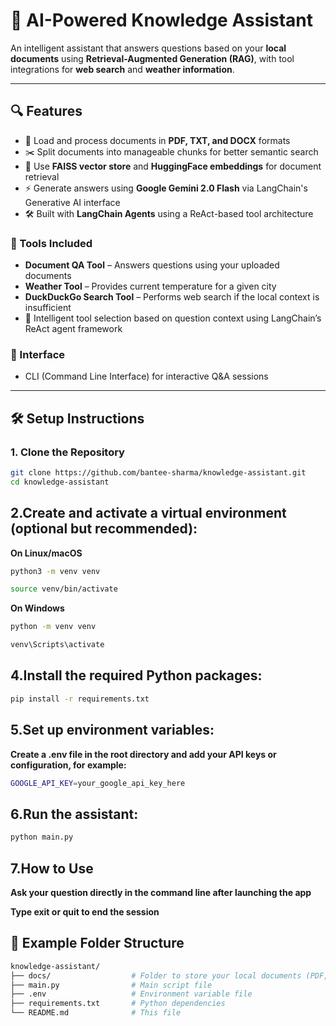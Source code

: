 # 🤖 AI-Powered Knowledge Assistant

An intelligent assistant that answers questions based on your **local documents** using **Retrieval-Augmented Generation (RAG)**, with tool integrations for **web search** and **weather information**.

---

## 🔍 Features

- 📄 Load and process documents in **PDF, TXT, and DOCX** formats
- ✂️ Split documents into manageable chunks for better semantic search
- 🧠 Use **FAISS vector store** and **HuggingFace embeddings** for document retrieval
- ⚡ Generate answers using **Google Gemini 2.0 Flash** via LangChain's Generative AI interface
- 🛠️ Built with **LangChain Agents** using a ReAct-based tool architecture

### 🚀 Tools Included

- **Document QA Tool** – Answers questions using your uploaded documents
- **Weather Tool** – Provides current temperature for a given city
- **DuckDuckGo Search Tool** – Performs web search if the local context is insufficient
- 🧠 Intelligent tool selection based on question context using LangChain’s ReAct agent framework

### 💬 Interface

- CLI (Command Line Interface) for interactive Q&A sessions

---

## 🛠️ Setup Instructions

### 1. Clone the Repository

```bash
git clone https://github.com/bantee-sharma/knowledge-assistant.git
cd knowledge-assistant
```


## 2.Create and activate a virtual environment (optional but recommended):
**On Linux/macOS**
```bash
python3 -m venv venv

source venv/bin/activate
```


**On Windows**
```bash
python -m venv venv

venv\Scripts\activate
```

## 4.Install the required Python packages:
```bash
pip install -r requirements.txt
```

## 5.Set up environment variables:
   **Create a .env file in the root directory and add your API keys or configuration, for example:**
```bash
GOOGLE_API_KEY=your_google_api_key_here
```

## 6.Run the assistant:
```bash
python main.py
```
## 7.How to Use
**Ask your question directly in the command line after launching the app**

**Type exit or quit to end the session**

## 📁 Example Folder Structure
```bash
knowledge-assistant/
├── docs/                  # Folder to store your local documents (PDF, TXT, DOCX)
├── main.py                # Main script file
├── .env                   # Environment variable file
├── requirements.txt       # Python dependencies
└── README.md              # This file
```


